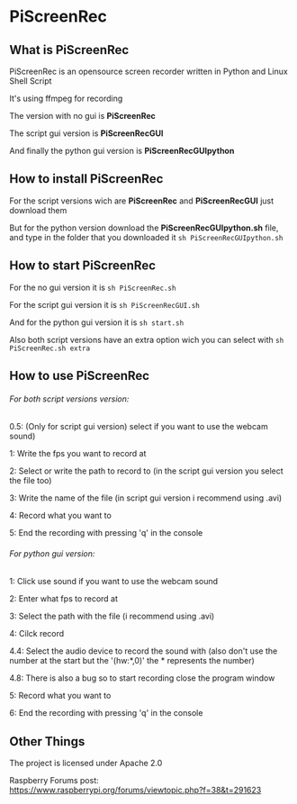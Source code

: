 # PiScreenRec
## What is PiScreenRec
PiScreenRec is an opensource screen recorder written in Python and Linux Shell Script

It's using ffmpeg for recording

The version with no gui is **PiScreenRec**

The script gui version is **PiScreenRecGUI**

And finally the python gui version is **PiScreenRecGUIpython**


## How to install PiScreenRec
For the script versions wich are **PiScreenRec** and **PiScreenRecGUI** just download them

But for the python version download the **PiScreenRecGUIpython.sh** file, and type in the folder that you downloaded it `sh PiScreenRecGUIpython.sh`


## How to start PiScreenRec
For the no gui version it is `sh PiScreenRec.sh`

For the script gui version it is `sh PiScreenRecGUI.sh`

And for the python gui version it is `sh start.sh`

Also both script versions have an extra option wich you can select with `sh PiScreenRec.sh extra`


## How to use PiScreenRec
###### For both script versions version:

0.5: (Only for script gui version) select if you want to use the webcam sound)

1: Write the fps you want to record at

2: Select or write the path to record to (in the script gui version you select the file too)

3: Write the name of the file (in script gui version i recommend using .avi)

4: Record what you want to

5: End the recording with pressing 'q' in the console

###### For python gui version:

1: Click use sound if you want to use the webcam sound

2: Enter what fps to record at

3: Select the path with the file (i recommend using .avi)

4: Cilck record

4.4: Select the audio device to record the sound with (also don't use the number at the start but the '(hw:*,0)' the * represents the number)

4.8: There is also a bug so to start recording close the program window

5: Record what you want to

6: End the recording with pressing 'q' in the console

## Other Things

The project is licensed under Apache 2.0

Raspberry Forums post: https://www.raspberrypi.org/forums/viewtopic.php?f=38&t=291623
